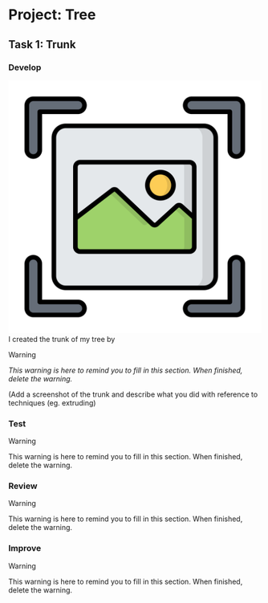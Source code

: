 # Project: Tree
## Task 1: Trunk
### Develop
![Trunk Development](log_images/tree/t1_develop_1.png)
I created the trunk of my tree by 
> [!WARNING]
> *This warning is here to remind you to fill in this section. When finished, delete the warning.*
> 
> (Add a screenshot of the trunk and describe what you did with reference to techniques (eg. extruding)

### Test
> [!WARNING]
> This warning is here to remind you to fill in this section. When finished, delete the warning.

### Review
> [!WARNING]
> This warning is here to remind you to fill in this section. When finished, delete the warning.

### Improve
> [!WARNING]
> This warning is here to remind you to fill in this section. When finished, delete the warning.


